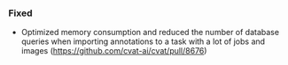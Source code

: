 ### Fixed

- Optimized memory consumption and reduced the number of database queries when importing annotations to a task with a lot of jobs and images
  (<https://github.com/cvat-ai/cvat/pull/8676>)
